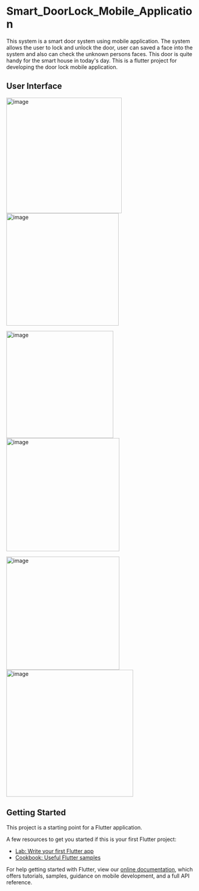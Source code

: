 # Smart_DoorLock_Mobile_Application


This system is a smart door system using mobile application. The system allows the user to lock and unlock the door, user can saved a face into the system and also can check the unknown persons faces. This door is quite handy for the smart house in today's day. This is a flutter project for developing the door lock mobile application.

## User Interface

<img width="303" alt="image" src="https://user-images.githubusercontent.com/80869517/190899601-b50d65be-1914-4c55-b4ad-1b3a07e1e7fc.png">   <img width="295" alt="image" src="https://user-images.githubusercontent.com/80869517/190899621-1cebef5f-01da-46d3-89da-ad6cb0a327de.png">

<img width="281" alt="image" src="https://user-images.githubusercontent.com/80869517/190899630-8b81dfc4-2363-4bc2-bc58-57730938c363.png"> <img width="297" alt="image" src="https://user-images.githubusercontent.com/80869517/190899639-d0945894-b805-4203-b53a-a3e826e74fff.png">

<img width="297" alt="image" src="https://user-images.githubusercontent.com/80869517/190899646-17ce217c-e883-46fe-a9be-f6fbe489befb.png">  <img width="333" alt="image" src="https://user-images.githubusercontent.com/80869517/190899660-368bfde1-39ce-4733-afee-565656823b75.png">



## Getting Started

This project is a starting point for a Flutter application.

A few resources to get you started if this is your first Flutter project:

- [Lab: Write your first Flutter app](https://flutter.dev/docs/get-started/codelab)
- [Cookbook: Useful Flutter samples](https://flutter.dev/docs/cookbook)

For help getting started with Flutter, view our
[online documentation](https://flutter.dev/docs), which offers tutorials,
samples, guidance on mobile development, and a full API reference.

